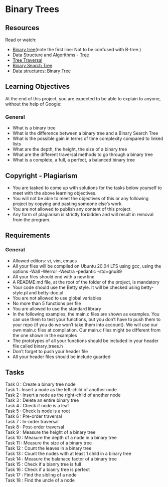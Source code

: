# Binary Trees
## Resources
Read or watch:

- [Binary tree](https://intranet.alxswe.com/rltoken/1F2x42-8vUbOmU4L1C1KMg)(note the first line: Not to be confused with B-tree.)
- Data Structure and Algorithms - [Tree](https://intranet.alxswe.com/rltoken/QmcTMCkQyrgMjrqoWxYdhw)
- [Tree Traversal](https://intranet.alxswe.com/rltoken/z6ZaXr_RxwE5nTHAUx_dfQ)
- [Binary Search Tree](https://intranet.alxswe.com/rltoken/qO5dBlMnYJzbaWG3xVpcnQ)
- [Data structures: Binary Tree](https://intranet.alxswe.com/rltoken/BeyJ2gjlE7_djwRiDyeHig)

## Learning Objectives
At the end of this project, you are expected to be able to explain to anyone, without the help of Google:

### General
- What is a binary tree
- What is the difference between a binary tree and a Binary Search Tree
- What is the possible gain in terms of time complexity compared to linked lists
- What are the depth, the height, the size of a binary tree
- What are the different traversal methods to go through a binary tree
- What is a complete, a full, a perfect, a balanced binary tree

## Copyright - Plagiarism
- You are tasked to come up with solutions for the tasks below yourself to meet with the above learning objectives.
- You will not be able to meet the objectives of this or any following project by copying and pasting someone else’s work.
- You are not allowed to publish any content of this project.
- Any form of plagiarism is strictly forbidden and will result in removal from the program.

## Requirements
### General
- Allowed editors: vi, vim, emacs
- All your files will be compiled on Ubuntu 20.04 LTS using gcc, using the options -Wall -Werror -Wextra -pedantic -std=gnu89
- All your files should end with a new line
- A README.md file, at the root of the folder of the project, is mandatory
- Your code should use the Betty style. It will be checked using betty-style.pl and betty-doc.pl
- You are not allowed to use global variables
- No more than 5 functions per file
- You are allowed to use the standard library
- In the following examples, the main.c files are shown as examples. You can use them to test your functions, but you don’t have to push them to your repo (if you do we won’t take them into account). We will use our own main.c files at compilation. Our main.c files might be different from the one shown in the examples
- The prototypes of all your functions should be included in your header file called binary_trees.h
- Don’t forget to push your header file
- All your header files should be include guarded

## Tasks
Task 0 : Create a binary tree node \
Task 1 : Insert a node as the left-child of another node \
Task 2 : Insert a node as the right-child of another node \
Task 3 : Delete an entire binary tree \
Task 4 : Check if node is a leaf \
Task 5 : Check is node is a root \
Task 6 : Pre-order traversal \
Task 7 : In-order traversal \
Task 8 : Post-order traversal \
Task 9 : Measure the height of a binary tree \
Task 10 : Measure the depth of a node in a binary tree \
Task 11 : Measure the size of a binary tree \
Task 12 : Count the leaves in a binary tree \
Task 13 : Count the nodes with at least 1 child in a binary tree \
Task 14 : Measure the balanace factor of a binary tree \
Task 15 : Check if a bianry tree is full \
Task 16 : Check if a bianry tree is perfect \
Task 17 : Find the sibling of a node \
Task 18 : Find the uncle of a node



